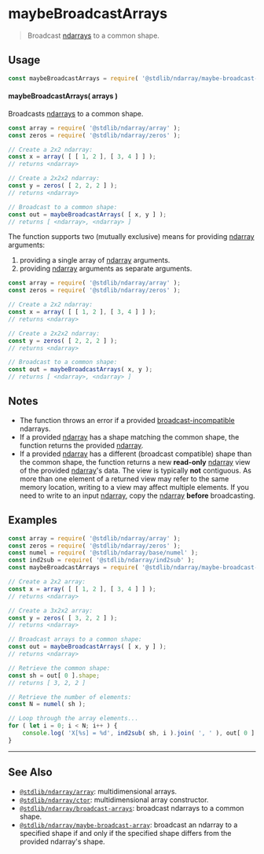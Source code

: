 <!--

@license Apache-2.0

Copyright (c) 2023 The Stdlib Authors.

Licensed under the Apache License, Version 2.0 (the "License");
you may not use this file except in compliance with the License.
You may obtain a copy of the License at

   http://www.apache.org/licenses/LICENSE-2.0

Unless required by applicable law or agreed to in writing, software
distributed under the License is distributed on an "AS IS" BASIS,
WITHOUT WARRANTIES OR CONDITIONS OF ANY KIND, either express or implied.
See the License for the specific language governing permissions and
limitations under the License.

-->

# maybeBroadcastArrays

> Broadcast [ndarrays][@stdlib/ndarray/ctor] to a common shape.

<!-- Section to include introductory text. Make sure to keep an empty line after the intro `section` element and another before the `/section` close. -->

<section class="intro">

</section>

<!-- /.intro -->

<!-- Package usage documentation. -->

<section class="usage">

## Usage

```javascript
const maybeBroadcastArrays = require( '@stdlib/ndarray/maybe-broadcast-arrays' );
```

#### maybeBroadcastArrays( arrays )

Broadcasts [ndarrays][@stdlib/ndarray/ctor] to a common shape.

```javascript
const array = require( '@stdlib/ndarray/array' );
const zeros = require( '@stdlib/ndarray/zeros' );

// Create a 2x2 ndarray:
const x = array( [ [ 1, 2 ], [ 3, 4 ] ] );
// returns <ndarray>

// Create a 2x2x2 ndarray:
const y = zeros( [ 2, 2, 2 ] );
// returns <ndarray>

// Broadcast to a common shape:
const out = maybeBroadcastArrays( [ x, y ] );
// returns [ <ndarray>, <ndarray> ]
```

The function supports two (mutually exclusive) means for providing [ndarray][@stdlib/ndarray/ctor] arguments:

1.  providing a single array of [ndarray][@stdlib/ndarray/ctor] arguments.
2.  providing [ndarray][@stdlib/ndarray/ctor] arguments as separate arguments.

```javascript
const array = require( '@stdlib/ndarray/array' );
const zeros = require( '@stdlib/ndarray/zeros' );

// Create a 2x2 ndarray:
const x = array( [ [ 1, 2 ], [ 3, 4 ] ] );
// returns <ndarray>

// Create a 2x2x2 ndarray:
const y = zeros( [ 2, 2, 2 ] );
// returns <ndarray>

// Broadcast to a common shape:
const out = maybeBroadcastArrays( x, y );
// returns [ <ndarray>, <ndarray> ]
```

</section>

<!-- /.usage -->

<!-- Package usage notes. Make sure to keep an empty line after the `section` element and another before the `/section` close. -->

<section class="notes">

## Notes

-   The function throws an error if a provided [broadcast-incompatible][@stdlib/ndarray/base/broadcast-shapes] ndarrays.
-   If a provided [ndarray][@stdlib/ndarray/ctor] has a shape matching the common shape, the function returns the provided [ndarray][@stdlib/ndarray/ctor].
-   If a provided [ndarray][@stdlib/ndarray/ctor] has a different (broadcast compatible) shape than the common shape, the function returns a new **read-only** [ndarray][@stdlib/ndarray/ctor] view of the provided [ndarray][@stdlib/ndarray/ctor]'s data. The view is typically **not** contiguous. As more than one element of a returned view may refer to the same memory location, writing to a view may affect multiple elements. If you need to write to an input [ndarray][@stdlib/ndarray/ctor], copy the [ndarray][@stdlib/ndarray/ctor] **before** broadcasting.

</section>

<!-- /.notes -->

<!-- Package usage examples. -->

<section class="examples">

## Examples

<!-- eslint no-undef: "error" -->

```javascript
const array = require( '@stdlib/ndarray/array' );
const zeros = require( '@stdlib/ndarray/zeros' );
const numel = require( '@stdlib/ndarray/base/numel' );
const ind2sub = require( '@stdlib/ndarray/ind2sub' );
const maybeBroadcastArrays = require( '@stdlib/ndarray/maybe-broadcast-arrays' );

// Create a 2x2 array:
const x = array( [ [ 1, 2 ], [ 3, 4 ] ] );
// returns <ndarray>

// Create a 3x2x2 array:
const y = zeros( [ 3, 2, 2 ] );
// returns <ndarray>

// Broadcast arrays to a common shape:
const out = maybeBroadcastArrays( [ x, y ] );
// returns <ndarray>

// Retrieve the common shape:
const sh = out[ 0 ].shape;
// returns [ 3, 2, 2 ]

// Retrieve the number of elements:
const N = numel( sh );

// Loop through the array elements...
for ( let i = 0; i < N; i++ ) {
    console.log( 'X[%s] = %d', ind2sub( sh, i ).join( ', ' ), out[ 0 ].iget( i ) );
}
```

</section>

<!-- /.examples -->

<!-- Section to include cited references. If references are included, add a horizontal rule *before* the section. Make sure to keep an empty line after the `section` element and another before the `/section` close. -->

<section class="references">

</section>

<!-- /.references -->

<!-- Section for related `stdlib` packages. Do not manually edit this section, as it is automatically populated. -->

<section class="related">

* * *

## See Also

-   <span class="package-name">[`@stdlib/ndarray/array`][@stdlib/ndarray/array]</span><span class="delimiter">: </span><span class="description">multidimensional arrays.</span>
-   <span class="package-name">[`@stdlib/ndarray/ctor`][@stdlib/ndarray/ctor]</span><span class="delimiter">: </span><span class="description">multidimensional array constructor.</span>
-   <span class="package-name">[`@stdlib/ndarray/broadcast-arrays`][@stdlib/ndarray/broadcast-arrays]</span><span class="delimiter">: </span><span class="description">broadcast ndarrays to a common shape.</span>
-   <span class="package-name">[`@stdlib/ndarray/maybe-broadcast-array`][@stdlib/ndarray/maybe-broadcast-array]</span><span class="delimiter">: </span><span class="description">broadcast an ndarray to a specified shape if and only if the specified shape differs from the provided ndarray's shape.</span>

</section>

<!-- /.related -->

<!-- Section for all links. Make sure to keep an empty line after the `section` element and another before the `/section` close. -->

<section class="links">

[@stdlib/ndarray/ctor]: https://github.com/stdlib-js/stdlib/tree/develop/lib/node_modules/%40stdlib/ndarray/ctor

[@stdlib/ndarray/base/broadcast-shapes]: https://github.com/stdlib-js/stdlib/tree/develop/lib/node_modules/%40stdlib/ndarray/base/broadcast-shapes

<!-- <related-links> -->

[@stdlib/ndarray/array]: https://github.com/stdlib-js/stdlib/tree/develop/lib/node_modules/%40stdlib/ndarray/array

[@stdlib/ndarray/broadcast-arrays]: https://github.com/stdlib-js/stdlib/tree/develop/lib/node_modules/%40stdlib/ndarray/broadcast-arrays

[@stdlib/ndarray/maybe-broadcast-array]: https://github.com/stdlib-js/stdlib/tree/develop/lib/node_modules/%40stdlib/ndarray/maybe-broadcast-array

<!-- </related-links> -->

</section>

<!-- /.links -->
